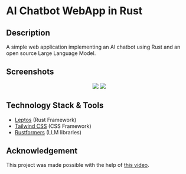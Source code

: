 # AI Chatbot WebApp in Rust

## Description
A simple web application implementing an AI chatbot using Rust and an open source Large Language Model.

## Screenshots
<p align="middle">
  <img src="https://github.com/barna-bb/ai-chatbot/assets/64091884/c9487f14-301f-4a69-bbe9-31483ea87ef0">
  <img src="https://github.com/barna-bb/ai-chatbot/assets/64091884/ae0f61f4-f7c5-42d7-881c-95cd186b453e">
</p>

## Technology Stack & Tools
- [Leptos](https://www.leptos.dev/) (Rust Framework)
- [Tailwind CSS](https://tailwindcss.com/) (CSS Framework)
- [Rustformers](https://github.com/rustformers/llm) (LLM libraries)

## Acknowledgement
This project was made possible with the help of [this video](https://www.youtube.com/watch?v=vAjle3c9Xqc).